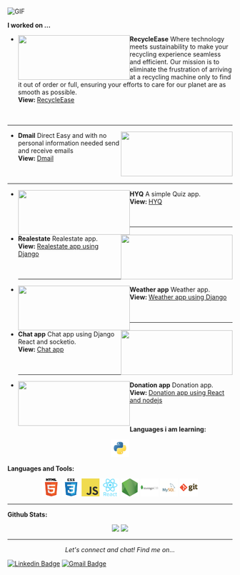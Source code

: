 
<img align="center" alt="GIF" src="https://github.com/abhisheknaiidu/abhisheknaiidu/blob/master/code.gif?raw=true" width="100%" height="380" />

 

**I worked on ...**

- <div>
    <img width="250" height="100" align='left' src="https://ajassem.sirv.com/recycleease.png" >
    <strong>RecycleEase</strong> Where technology meets sustainability to make your recycling experience seamless and efficient. Our mission is to eliminate the frustration of arriving at a recycling machine only to find it out of order or full, ensuring your efforts to care for our planet are as smooth as possible.
    <br />
    <strong>View: </strong> <a href="https://c46groupa.hackyourfuture.tech/" >RecycleEase</a> 
    <br /> 
    <br /> 
    <br/>
  </div>
***
- <div>
     <img width="250" height="100" align='right' src="https://ajassem.sirv.com/dmail.png" >
     <strong>Dmail</strong> Direct Easy and with no personal information needed send and receive emails
     <br />
     <strong>View: </strong> <a href="https://dmail.ahmads.dev/" >Dmail</a> 
     <br/>
     <br/>
     <br/>
   </div>
***
- <div>
    <img width="250" height="100" align='left' src="https://ajassem.sirv.com/hyq-CZ2GNANM.png" >
    <strong>HYQ</strong> A simple Quiz app.
    <br />
    <strong>View: </strong> <a href="https://ajasem.github.io/HYQ.github.io/HYF-BrowserProject/" >HYQ</a> 
    <br /> 
    <br /> 
    <br/>
  </div>

  ***
- <div>
    <img width="250" height="100" align='right' src="https://ajassem.sirv.com/realestate.png" >
    <strong>Realestate</strong> Realestate app.
    <br />
    <strong>View: </strong> <a href="https://realestate.ahmads.dev" >Realestate app using Django</a> 
    <br /> 
    <br /> 
    <br/>
  </div>

  ***
- <div>
    <img width="250" height="100" align='left' src="https://ajassem.sirv.com/weather.png" >
    <strong>Weather app</strong> Weather app.
    <br />
    <strong>View: </strong> <a href="https://weather.ahmads.dev" >Weather app using Django</a> 
    <br /> 
    <br /> 
    <br/>
  </div>

  ***

- <div>
    <img width="250" height="100" align='right' src="https://ajassem.sirv.com/Screenshot_4-8-2024_205015_chat.ahmads.dev.jpeg" >
    <strong>Chat app</strong> Chat app using Django React and socketio.
    <br />
    <strong>View: </strong> <a href="https://chat.ahmads.dev" >Chat app </a> 
    <br /> 
    <br /> 
    <br/>
  </div>

  ***
  
- <div>
    <img width="250" height="100" align='left' src="https://ajassem.sirv.com/payment-WIye2MQZ.jpeg" >
    <strong>Donation app</strong> Donation app.
    <br />
    <strong>View: </strong> <a href="https://66b39e4b4d3f951d06df5bfc--euphonious-biscotti-76a118.netlify.app/" >Donation app using React and nodejs</a> 
    <br /> 
    <br /> 
    <br/>
  </div>
  
**Languages i am learning:**
<p align='center'>
<div align="center">
  <code><img height="40" src="https://raw.githubusercontent.com/github/explore/80688e429a7d4ef2fca1e82350fe8e3517d3494d/topics/python/python.png"></code>
  </div>
  </p>

**Languages and Tools:**

<p align="center">

  <div align="center">
  
  <code><img height="40" src="https://raw.githubusercontent.com/github/explore/80688e429a7d4ef2fca1e82350fe8e3517d3494d/topics/html/html.png"></code> <code><img height="40" src="https://raw.githubusercontent.com/github/explore/80688e429a7d4ef2fca1e82350fe8e3517d3494d/topics/css/css.png"></code>  <code><img height="40" src="https://raw.githubusercontent.com/github/explore/80688e429a7d4ef2fca1e82350fe8e3517d3494d/topics/javascript/javascript.png"></code> <code><img height="40" src="https://raw.githubusercontent.com/devicons/devicon/master/icons/react/react-original-wordmark.svg"></code> <code><img height="40" src="https://raw.githubusercontent.com/github/explore/80688e429a7d4ef2fca1e82350fe8e3517d3494d/topics/nodejs/nodejs.png"></code> <code><img height="40" src="https://raw.githubusercontent.com/github/explore/80688e429a7d4ef2fca1e82350fe8e3517d3494d/topics/mongodb/mongodb.png"></code> <code><img height="40" src="https://raw.githubusercontent.com/github/explore/80688e429a7d4ef2fca1e82350fe8e3517d3494d/topics/mysql/mysql.png"></code> <code><img height="40" src="https://raw.githubusercontent.com/github/explore/80688e429a7d4ef2fca1e82350fe8e3517d3494d/topics/git/git.png"></code> 

  </div>
  </p>

---

**Github Stats:**

<p align="center">
  
  <img src="https://github-readme-stats.vercel.app/api?username=AJasem&hide=stars&show_icons=true&theme=dracula&line_height=32&count_private=true">
  <img src="https://github-readme-stats.vercel.app/api/top-langs/?username=AJasem&count_private=true&theme=dracula">

</p>

---

<p align="center">
  <i>Let's connect and chat! Find me on...</i>
  
   [![Linkedin Badge](https://img.shields.io/badge/-Linkedin-blue?style=flat-square&logo=Linkedin&logoColor=white&link=https://www.linkedin.com/in/ahmad-jasem-6996aa306/)](https://www.linkedin.com/in/ahmad-jasem-6996aa306/) 
   [![Gmail Badge](https://img.shields.io/badge/-Gmail-c14438?style=flat-square&logo=Gmail&logoColor=white&link=mailto:ajasse.ahmad@gmail.com)](mailto:ajassem.ahmad@gmail.com)





